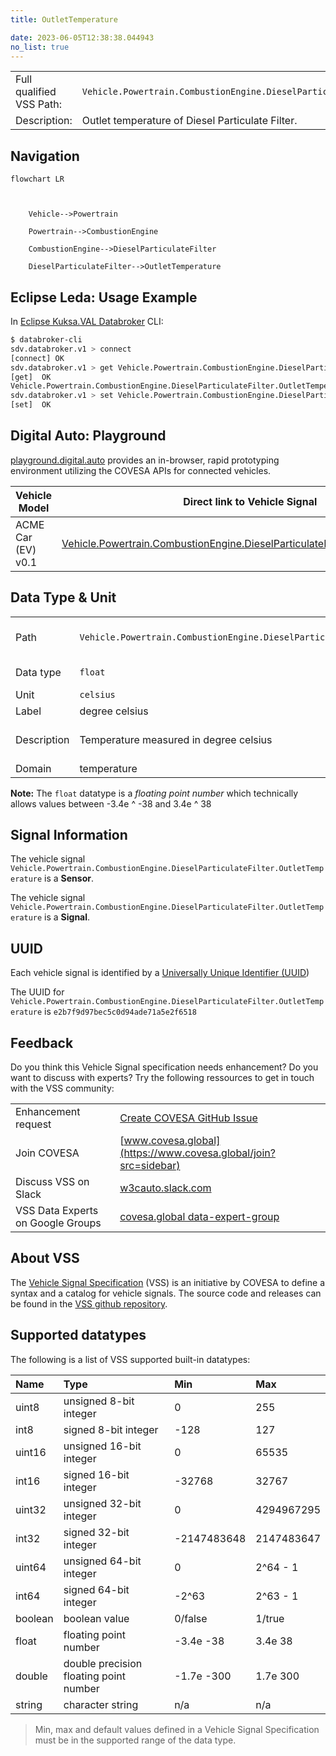 ```yaml
---
title: OutletTemperature

date: 2023-06-05T12:38:38.044943
no_list: true
---
```



| | |
|---|---|
| Full qualified VSS Path: | `Vehicle.Powertrain.CombustionEngine.DieselParticulateFilter.OutletTemperature` |
| Description: | Outlet temperature of Diesel Particulate Filter. |

## Navigation

```mermaid
flowchart LR



    Vehicle-->Powertrain

    Powertrain-->CombustionEngine

    CombustionEngine-->DieselParticulateFilter

    DieselParticulateFilter-->OutletTemperature

```

## Eclipse Leda: Usage Example

In [Eclipse Kuksa.VAL Databroker](https://github.com/eclipse/kuksa.val/tree/master/kuksa_databroker) CLI:



```bash
$ databroker-cli
sdv.databroker.v1 > connect
[connect] OK
sdv.databroker.v1 > get Vehicle.Powertrain.CombustionEngine.DieselParticulateFilter.OutletTemperature
[get]  OK
Vehicle.Powertrain.CombustionEngine.DieselParticulateFilter.OutletTemperature: ( NotAvailable )
sdv.databroker.v1 > set Vehicle.Powertrain.CombustionEngine.DieselParticulateFilter.OutletTemperature 0
[set]  OK
```

## Digital Auto: Playground

[playground.digital.auto](http://digital.auto) provides an in-browser, rapid prototyping environment utilizing the COVESA APIs for connected vehicles. 

| Vehicle Model | Direct link to Vehicle Signal |
|---|---|
| ACME Car (EV) v0.1 | [Vehicle.Powertrain.CombustionEngine.DieselParticulateFilter.OutletTemperature](https://digitalauto.netlify.app/model/STLWzk1WyqVVLbfymb4f/cvi/list/Vehicle.Powertrain.CombustionEngine.DieselParticulateFilter.OutletTemperature/) |

## Data Type & Unit

| | | |
|---|---|---|
| Path | `Vehicle.Powertrain.CombustionEngine.DieselParticulateFilter.OutletTemperature` | [VSS: Addressing nodes](https://covesa.github.io/vehicle_signal_specification/rule_set/basics/) |
| Data type | `float` | [VSS: Datatypes](https://covesa.github.io/vehicle_signal_specification/rule_set/data_entry/data_types/) |
| Unit | `celsius` | [VSS: Units](https://covesa.github.io/vehicle_signal_specification/rule_set/data_entry/data_unit_types/) |
| Label | degree celsius | |
| Description | Temperature measured in degree celsius | [VSS: Sensors & Actuators](https://covesa.github.io/vehicle_signal_specification/rule_set/data_entry/sensor_actuator/) |
| Domain | temperature | [](https://covesa.github.io/vehicle_signal_specification/rule_set/data_entry/data_unit_types/) |










**Note:** The `float` datatype is a *floating point number* which technically allows values between -3.4e ^ -38 and 3.4e ^ 38




## Signal Information





The vehicle signal `Vehicle.Powertrain.CombustionEngine.DieselParticulateFilter.OutletTemperature` is a **Sensor**.

The vehicle signal `Vehicle.Powertrain.CombustionEngine.DieselParticulateFilter.OutletTemperature` is a **Signal**.



## UUID

Each vehicle signal is identified by a [Universally Unique Identifier (UUID](https://en.wikipedia.org/wiki/Universally_unique_identifier))

The UUID for `Vehicle.Powertrain.CombustionEngine.DieselParticulateFilter.OutletTemperature` is `e2b7f9d97bec5c0d94ade71a5e2f6518`


## Feedback

Do you think this Vehicle Signal specification needs enhancement? Do you want to discuss with experts? Try the following ressources to get in touch with the VSS community:

| | |
|---|---|
| Enhancement request | [Create COVESA GitHub Issue](https://github.com/COVESA/vehicle_signal_specification/issues/new?body=Please+describe+your+feedback&title=Signal+feedback+Vehicle.Powertrain.CombustionEngine.DieselParticulateFilter.OutletTemperature) |
| Join COVESA | [www.covesa.global](https://www.covesa.global/join?src=sidebar) |
| Discuss VSS on Slack | [w3cauto.slack.com](http://w3cauto.slack.com/) |
| VSS Data Experts on Google Groups | [covesa.global data-expert-group](https://groups.google.com/a/covesa.global/g/data-expert-group) |

## About VSS

The [Vehicle Signal Specification](https://covesa.github.io/vehicle_signal_specification/) (VSS)
is an initiative by COVESA to define a syntax and a catalog for vehicle signals.
The source code and releases can be found in the [VSS github repository](https://github.com/COVESA/vehicle_signal_specification).

## Supported datatypes

The following is a list of VSS supported built-in datatypes:

Name       | Type                       | Min  | Max
:----------|:---------------------------|:-----|:---
uint8      | unsigned 8-bit integer     | 0    | 255
int8       | signed 8-bit integer       | -128 | 127
uint16     | unsigned 16-bit integer    |  0   | 65535
int16      | signed 16-bit integer      | -32768 | 32767
uint32     | unsigned 32-bit integer    | 0 | 4294967295
int32      | signed 32-bit integer      | -2147483648 | 2147483647
uint64     | unsigned 64-bit integer    | 0    | 2^64 - 1
int64      | signed 64-bit integer      | -2^63 | 2^63 - 1
boolean    | boolean value              | 0/false | 1/true
float      | floating point number      | -3.4e -38 | 3.4e 38
double     | double precision floating point number | -1.7e -300 | 1.7e 300
string     | character string           | n/a  | n/a

> Min, max and default values defined in a Vehicle Signal Specification must be in the supported range of the data type.
